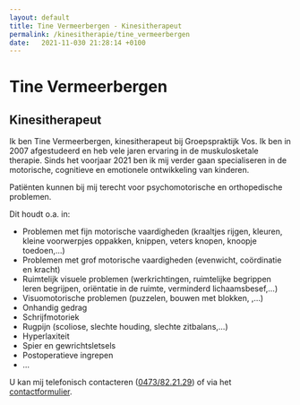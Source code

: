 ```yaml
---
layout: default
title: Tine Vermeerbergen - Kinesitherapeut
permalink: /kinesitherapie/tine_vermeerbergen
date:   2021-11-030 21:28:14 +0100
---
```


# Tine Vermeerbergen  

## Kinesitherapeut

<!-- <picture class="portret">
	<source srcset="/img/TineVermeerbergen_desktop_300x516.jpg" media="(min-width: 769px)">
	<img srcset="/img/TineVermeerbergen_mobile_404x346.jpg" alt="Noémi Coppers">
</picture>   -->
  
Ik ben Tine Vermeerbergen, kinesitherapeut bij Groepspraktijk Vos. Ik ben in 2007 afgestudeerd en heb vele jaren ervaring in de muskulosketale therapie. Sinds het voorjaar 2021 ben ik mij verder gaan specialiseren in de motorische, cognitieve en emotionele ontwikkeling van kinderen.  

Patiënten kunnen bij mij terecht voor psychomotorische en orthopedische problemen.  

Dit houdt o.a. in: 
  
* Problemen met fijn motorische vaardigheden (kraaltjes rijgen, kleuren, kleine voorwerpjes oppakken, knippen, veters knopen, knoopje toedoen,...)
* Problemen met grof motorische vaardigheden (evenwicht, coördinatie en kracht)
* Ruimtelijk visuele problemen  (werkrichtingen, ruimtelijke begrippen leren begrijpen, oriëntatie in de ruimte, verminderd lichaamsbesef,…)
* Visuomotorische problemen (puzzelen, bouwen met blokken, ,…)
* Onhandig gedrag 
* Schrijfmotoriek 
* Rugpijn (scoliose, slechte houding, slechte zitbalans,…)
* Hyperlaxiteit 
* Spier en gewrichtsletsels
* Postoperatieve ingrepen
* …
  
  
U kan mij telefonisch contacteren (<a href="tel:+32473822129" itemprop="telephone">0473/82.21.29</a>) of via het [contactformulier](/contact.html).  
  